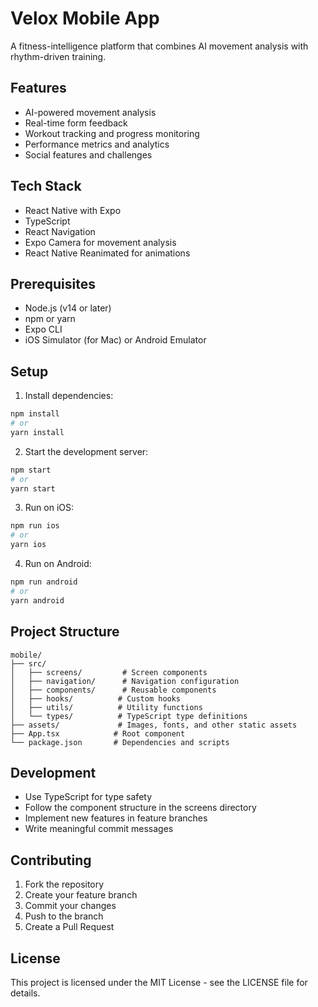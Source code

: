 # Velox Mobile App

A fitness-intelligence platform that combines AI movement analysis with rhythm-driven training.

## Features

- AI-powered movement analysis
- Real-time form feedback
- Workout tracking and progress monitoring
- Performance metrics and analytics
- Social features and challenges

## Tech Stack

- React Native with Expo
- TypeScript
- React Navigation
- Expo Camera for movement analysis
- React Native Reanimated for animations

## Prerequisites

- Node.js (v14 or later)
- npm or yarn
- Expo CLI
- iOS Simulator (for Mac) or Android Emulator

## Setup

1. Install dependencies:
```bash
npm install
# or
yarn install
```

2. Start the development server:
```bash
npm start
# or
yarn start
```

3. Run on iOS:
```bash
npm run ios
# or
yarn ios
```

4. Run on Android:
```bash
npm run android
# or
yarn android
```

## Project Structure

```
mobile/
├── src/
│   ├── screens/         # Screen components
│   ├── navigation/      # Navigation configuration
│   ├── components/      # Reusable components
│   ├── hooks/          # Custom hooks
│   ├── utils/          # Utility functions
│   └── types/          # TypeScript type definitions
├── assets/             # Images, fonts, and other static assets
├── App.tsx            # Root component
└── package.json       # Dependencies and scripts
```

## Development

- Use TypeScript for type safety
- Follow the component structure in the screens directory
- Implement new features in feature branches
- Write meaningful commit messages

## Contributing

1. Fork the repository
2. Create your feature branch
3. Commit your changes
4. Push to the branch
5. Create a Pull Request

## License

This project is licensed under the MIT License - see the LICENSE file for details. 